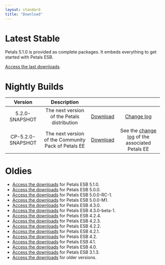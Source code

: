 ```yaml
---
layout: standard
title: "Download"
---
```


# Latest Stable

Petals 5.1.0 is provided as complete packages.
It embeds everything to get started with Petals ESB.

[Access the last downloads](download-petals-5.1.0.html).

# Nightly Builds

|     Version    |                      Description                        |   |   |
|:--------------:|:-------------------------------------------------------:|:-:|:-:|
| 5.2.0-SNAPSHOT | The next version of the Petals distribution | [Download](http://repository.ow2.org/nexus/service/local/artifact/maven/content?r=snapshots&g=org.ow2.petals&a=petals-esb-enterprise-edition&v=LATEST&p=zip) | [Change log](https://jira.petalslink.com/secure/IssueNavigator.jspa?mode=hide&requestId=10260) |
| CP-5.2.0-SNAPSHOT | The next version of the Community Pack of Petals EE | [Download](http://repository.ow2.org/nexus/service/local/artifact/maven/content?r=snapshots&g=org.ow2.petals&a=petals-community-pack&v=LATEST&p=zip) | See the [change log](https://jira.petalslink.com/secure/IssueNavigator.jspa?mode=hide&requestId=10260) of the associated Petals EE |

# Oldies

- [Access the downloads](download-petals-5.1.0.html) for Petals ESB 5.1.0.
- [Access the downloads](download-petals-5.0.0.html) for Petals ESB 5.0.0.
- [Access the downloads](download-petals-5.0.0-rc-1.html) for Petals ESB 5.0.0-RC-1.
- [Access the downloads](download-petals-5.0.0-milestone-1.html) for Petals ESB 5.0.0-M1.
- [Access the downloads](download-petals-4.3.0.html) for Petals ESB 4.3.0.
- [Access the downloads](download-petals-4.3.0-beta-1.html) for Petals ESB 4.3.0-beta-1.
- [Access the downloads](download-petals-4.2.4.html) for Petals ESB 4.2.4.
- [Access the downloads](download-petals-4.2.3.html) for Petals ESB 4.2.3.
- [Access the downloads](download-petals-4.2.2.html) for Petals ESB 4.2.2.
- [Access the downloads](download-petals-4.2.1.html) for Petals ESB 4.2.1.
- [Access the downloads](download-petals-4.2.html) for Petals ESB 4.2.
- [Access the downloads](download-petals-4.1.html) for Petals ESB 4.1.
- [Access the downloads](download-petals-4.0.html) for Petals ESB 4.0.
- [Access the downloads](download-petals-3.1.3.html) for Petals ESB 3.1.3.
- [Access the downloads](download-petals-older.html) for older versions.
